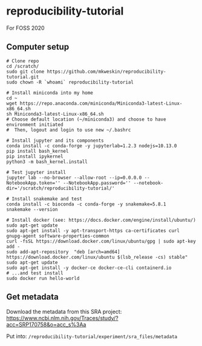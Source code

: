 # reproducibility-tutorial
For FOSS 2020

## Computer setup

```
# Clone repo
cd /scratch/
sudo git clone https://github.com/mkweskin/reproducibility-tutorial.git
sudo chown -R `whoami` reproducibility-tutorial

# Install miniconda into my home
cd ~
wget https://repo.anaconda.com/miniconda/Miniconda3-latest-Linux-x86_64.sh
sh Miniconda3-latest-Linux-x86_64.sh
# Choose default location (~/miniconda3) and choose to have environment initiated
#  Then, logout and login to use new ~/.bashrc

# Install jupyter and its components
conda install -c conda-forge -y jupyterlab=1.2.3 nodejs=10.13.0
pip install bash_kernel
pip install ipykernel
python3 -m bash_kernel.install

# Test jupyter install
jupyter lab --no-browser --allow-root --ip=0.0.0.0 --NotebookApp.token='' --NotebookApp.password='' --notebook-dir='/scratch/reproducibility-tutorial/'

# Install snakemake and test
conda install -c bioconda -c conda-forge -y snakemake=5.8.1
snakemake --version

# Install docker (see: https://docs.docker.com/engine/install/ubuntu/)
sudo apt-get update
sudo apt-get install -y apt-transport-https ca-certificates curl gnupg-agent software-properties-common
curl -fsSL https://download.docker.com/linux/ubuntu/gpg | sudo apt-key add -
sudo add-apt-repository  "deb [arch=amd64] https://download.docker.com/linux/ubuntu $(lsb_release -cs) stable"
sudo apt-get update
sudo apt-get install -y docker-ce docker-ce-cli containerd.io
# ...and test install
sudo docker run hello-world
```

## Get metadata
Download the metadata from this SRA project: https://www.ncbi.nlm.nih.gov/Traces/study/?acc=SRP170758&o=acc_s%3Aa

Put into: `/reproducibility-tutorial/experiment/sra_files/metadata`


